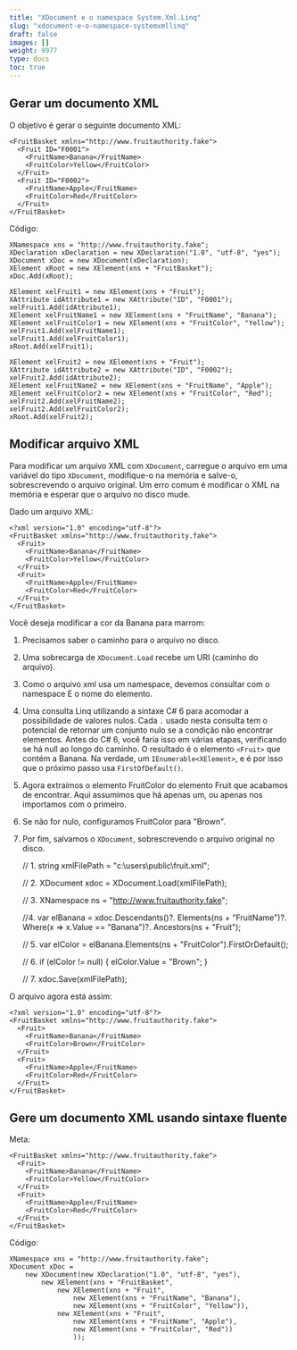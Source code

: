 ```yaml
---
title: "XDocument e o namespace System.Xml.Linq"
slug: "xdocument-e-o-namespace-systemxmllinq"
draft: false
images: []
weight: 9977
type: docs
toc: true
---
```


## Gerar um documento XML
O objetivo é gerar o seguinte documento XML:

    <FruitBasket xmlns="http://www.fruitauthority.fake">
      <Fruit ID="F0001">
        <FruitName>Banana</FruitName>
        <FruitColor>Yellow</FruitColor>
      </Fruit>
      <Fruit ID="F0002">
        <FruitName>Apple</FruitName>
        <FruitColor>Red</FruitColor>
      </Fruit>
    </FruitBasket>

Código:

    XNamespace xns = "http://www.fruitauthority.fake";
    XDeclaration xDeclaration = new XDeclaration("1.0", "utf-8", "yes");
    XDocument xDoc = new XDocument(xDeclaration);
    XElement xRoot = new XElement(xns + "FruitBasket");
    xDoc.Add(xRoot);
    
    XElement xelFruit1 = new XElement(xns + "Fruit");
    XAttribute idAttribute1 = new XAttribute("ID", "F0001");
    xelFruit1.Add(idAttribute1);
    XElement xelFruitName1 = new XElement(xns + "FruitName", "Banana");
    XElement xelFruitColor1 = new XElement(xns + "FruitColor", "Yellow");
    xelFruit1.Add(xelFruitName1);
    xelFruit1.Add(xelFruitColor1);
    xRoot.Add(xelFruit1);
    
    XElement xelFruit2 = new XElement(xns + "Fruit");
    XAttribute idAttribute2 = new XAttribute("ID", "F0002");
    xelFruit2.Add(idAttribute2);
    XElement xelFruitName2 = new XElement(xns + "FruitName", "Apple");
    XElement xelFruitColor2 = new XElement(xns + "FruitColor", "Red");
    xelFruit2.Add(xelFruitName2);
    xelFruit2.Add(xelFruitColor2);
    xRoot.Add(xelFruit2);


## Modificar arquivo XML
Para modificar um arquivo XML com `XDocument`, carregue o arquivo em uma variável do tipo `XDocument`, modifique-o na memória e salve-o, sobrescrevendo o arquivo original.
Um erro comum é modificar o XML na memória e esperar que o arquivo no disco mude.

Dado um arquivo XML:

    <?xml version="1.0" encoding="utf-8"?>
    <FruitBasket xmlns="http://www.fruitauthority.fake">
      <Fruit>
        <FruitName>Banana</FruitName>
        <FruitColor>Yellow</FruitColor>
      </Fruit>
      <Fruit>
        <FruitName>Apple</FruitName>
        <FruitColor>Red</FruitColor>
      </Fruit>
    </FruitBasket>

Você deseja modificar a cor da Banana para marrom:
1. Precisamos saber o caminho para o arquivo no disco.
2. Uma sobrecarga de `XDocument.Load` recebe um URI (caminho do arquivo).
3. Como o arquivo xml usa um namespace, devemos consultar com o namespace E o nome do elemento.
4. Uma consulta Linq utilizando a sintaxe C# 6 para acomodar a possibilidade de valores nulos. Cada `.` usado nesta consulta tem o potencial de retornar um conjunto nulo se a condição não encontrar elementos. Antes do C# 6, você faria isso em várias etapas, verificando se há null ao longo do caminho. O resultado é o elemento `<Fruit>` que contém a Banana. Na verdade, um `IEnumerable<XElement>`, e é por isso que o próximo passo usa `FirstOfDefault()`.
5. Agora extraímos o elemento FruitColor do elemento Fruit que acabamos de encontrar. Aqui assumimos que há apenas um, ou apenas nos importamos com o primeiro.
6. Se não for nulo, configuramos FruitColor para "Brown".
7. Por fim, salvamos o `XDocument`, sobrescrevendo o arquivo original no disco.


    // 1.
    string xmlFilePath = "c:\\users\\public\\fruit.xml";
    
    // 2.
    XDocument xdoc = XDocument.Load(xmlFilePath);
    
    // 3.
    XNamespace ns = "http://www.fruitauthority.fake";
    
    //4. 
    var elBanana = xdoc.Descendants()?.
        Elements(ns + "FruitName")?.
        Where(x => x.Value == "Banana")?.
        Ancestors(ns + "Fruit");
    
    // 5.
    var elColor = elBanana.Elements(ns + "FruitColor").FirstOrDefault();
    
    // 6.
    if (elColor != null)
    {
        elColor.Value = "Brown";
    }
    
    // 7.
    xdoc.Save(xmlFilePath);

O arquivo agora está assim:

    <?xml version="1.0" encoding="utf-8"?>
    <FruitBasket xmlns="http://www.fruitauthority.fake">
      <Fruit>
        <FruitName>Banana</FruitName>
        <FruitColor>Brown</FruitColor>
      </Fruit>
      <Fruit>
        <FruitName>Apple</FruitName>
        <FruitColor>Red</FruitColor>
      </Fruit>
    </FruitBasket>
















## Gere um documento XML usando sintaxe fluente
Meta:

    <FruitBasket xmlns="http://www.fruitauthority.fake">
      <Fruit>
        <FruitName>Banana</FruitName>
        <FruitColor>Yellow</FruitColor>
      </Fruit>
      <Fruit>
        <FruitName>Apple</FruitName>
        <FruitColor>Red</FruitColor>
      </Fruit>
    </FruitBasket>

Código:

    XNamespace xns = "http://www.fruitauthority.fake";
    XDocument xDoc = 
        new XDocument(new XDeclaration("1.0", "utf-8", "yes"),
            new XElement(xns + "FruitBasket",
                new XElement(xns + "Fruit",
                    new XElement(xns + "FruitName", "Banana"),
                    new XElement(xns + "FruitColor", "Yellow")),
                new XElement(xns + "Fruit",
                    new XElement(xns + "FruitName", "Apple"),
                    new XElement(xns + "FruitColor", "Red"))
                    ));


